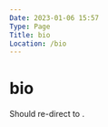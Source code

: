 ```yaml
---
Date: 2023-01-06 15:57
Type: Page
Title: bio
Location: /bio
---
```


# bio

<script>
  window.location.replace("https://stollerys.co.uk/2023/01/introduction");
</script>
<noscript>
  Should re-direct to <https://stollerys.co.uk/2023/01/introduction>.
</noscript>